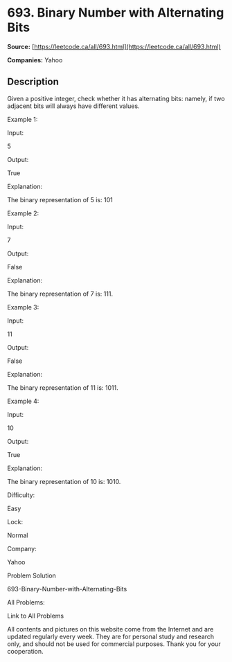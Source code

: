 # 693. Binary Number with Alternating Bits

**Source:** [https://leetcode.ca/all/693.html](https://leetcode.ca/all/693.html)

**Companies:** Yahoo

## Description

Given a positive integer, check whether it has alternating bits: namely, if two adjacent bits
        will always have different values.

Example 1:

Input:

5

Output:

True

Explanation:

The binary representation of 5 is: 101

Example 2:

Input:

7

Output:

False

Explanation:

The binary representation of 7 is: 111.

Example 3:

Input:

11

Output:

False

Explanation:

The binary representation of 11 is: 1011.

Example 4:

Input:

10

Output:

True

Explanation:

The binary representation of 10 is: 1010.

Difficulty:

Easy

Lock:

Normal

Company:

Yahoo

Problem Solution

693-Binary-Number-with-Alternating-Bits

All Problems:

Link to All Problems

All contents and pictures on this website come from the Internet and are updated regularly every week. They are for personal study and research only, and should not be used for commercial purposes. Thank you for your cooperation.

